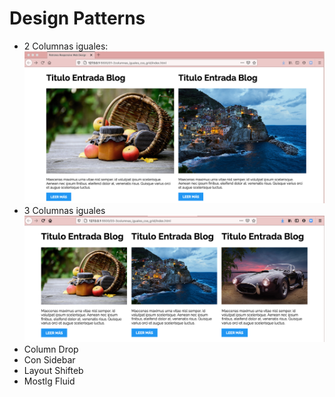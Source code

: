 # Design Patterns

- 2 Columnas iguales:
![](https://github.com/avilesdiana/Design_patterns/blob/main/ss/2Columns.png)
- 3 Columnas iguales
![](https://github.com/avilesdiana/Design_patterns/blob/main/ss/3Columns.png)
- Column Drop
- Con Sidebar
- Layout Shifteb
- Mostlg Fluid